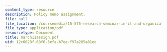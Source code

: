 ```yaml
---
content_type: resource
description: Policy memo assignment.
file: null
file_location: /coursemedia/15-575-research-seminar-in-it-and-organizations-economic-perspectives-spring-2004/12c6028f63f63efab7eef97a285a81ec_march11assign.pdf
file_type: application/pdf
resourcetype: Document
title: march11assign.pdf
uid: 12c6028f-63f6-3efa-b7ee-f97a285a81ec
---
```

